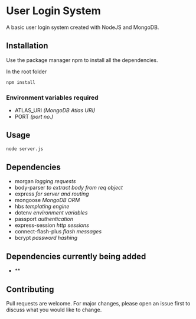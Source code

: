 # User Login System

A basic user login system created with NodeJS and MongoDB.

## Installation

Use the package manager npm to install all the dependencies.

In the root folder

```bash
npm install
```

### Environment variables required

- ATLAS_URI *(MongoDB Atlas URI)*
- PORT *(port no.)*

## Usage

```bash
node server.js
```

## Dependencies

- morgan *logging requests*
- body-parser *to extract body from req object*
- express *for server and routing*
- mongoose *MongoDB ORM*
- hbs *templating engine*
- dotenv *environment variables*
- passport *authentication*
- express-session *http sessions*
- connect-flash-plus *flash messages*
- bcrypt *password hashing*

## Dependencies currently being added

- **

## Contributing

Pull requests are welcome. For major changes, please open an issue first to discuss what you would like to change.
